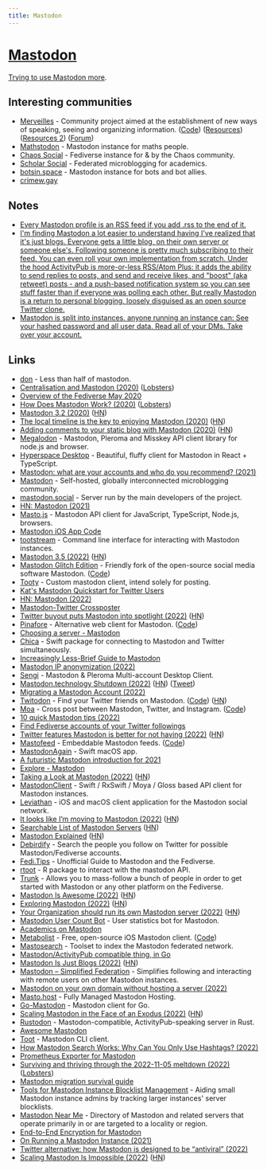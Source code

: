 ```yaml
---
title: Mastodon
---
```


# [Mastodon](https://joinmastodon.org/)

[Trying to use Mastodon more](https://merveilles.town/web/@nikivi).

## Interesting communities

- [Merveilles](https://merveilles.town/about) - Community project aimed at the establishment of new ways of speaking, seeing and organizing information. ([Code](https://github.com/merveilles/merveilles-town)) ([Resources](https://github.com/merveilles/The-Town)) ([Resources 2](https://github.com/merveilles/Resources)) ([Forum](https://forum.merveilles.town/))
- [Mathstodon](https://mathstodon.xyz/about) - Mastodon instance for maths people.
- [Chaos Social](https://chaos.social/about) - Fediverse instance for & by the Chaos community.
- [Scholar Social](https://scholar.social/about) - Federated microblogging for academics.
- [botsin.space](https://botsin.space/about) - Mastodon instance for bots and bot allies.
- [crimew.gay](https://crimew.gay/about)

## Notes

- [Every Mastodon profile is an RSS feed if you add .rss to the end of it.](https://twitter.com/simonw/status/1588772203742769152)
- [I'm finding Mastodon a lot easier to understand having I've realized that it's just blogs. Everyone gets a little blog, on their own server or someone else's. Following someone is pretty much subscribing to their feed. You can even roll your own implementation from scratch. Under the hood ActivityPub is more-or-less RSS/Atom Plus: it adds the ability to send replies to posts, and send and receive likes, and "boost" (aka retweet) posts - and a push-based notification system so you can see stuff faster than if everyone was polling each other. But really Mastodon is a return to personal blogging, loosely disguised as an open source Twitter clone.](https://twitter.com/simonw/status/1589644456361590785)
- [Mastodon is split into instances. anyone running an instance can: See your hashed password and all user data. Read all of your DMs. Take over your account.](https://twitter.com/dystopiabreaker/status/1589739397305761792)

## Links

- [don](https://github.com/deoxxa/don) - Less than half of mastodon.
- [Centralisation and Mastodon (2020)](https://kevq.uk/centralisation-and-mastodon/) ([Lobsters](https://lobste.rs/s/d4t4ex/centralisation_mastodon))
- [Overview of the Fediverse May 2020](https://blog.strangestack.com/overview-of-the-fediverse-may-2020)
- [How Does Mastodon Work? (2020)](https://kevq.uk/how-does-mastodon-work/) ([Lobsters](https://lobste.rs/s/d7p7pe/how_does_mastodon_work))
- [Mastodon 3.2 (2020)](https://blog.joinmastodon.org/2020/08/mastodon-3.2/) ([HN](https://news.ycombinator.com/item?id=24032136))
- [The local timeline is the key to enjoying Mastodon (2020)](https://cfenollosa.com/blog/you-may-be-using-mastodon-wrong.html) ([HN](https://news.ycombinator.com/item?id=24819387))
- [Adding comments to your static blog with Mastodon (2020)](https://carlschwan.eu/2020/12/29/adding-comments-to-your-static-blog-with-mastodon/) ([HN](https://news.ycombinator.com/item?id=25570268))
- [Megalodon](https://github.com/h3poteto/megalodon) - Mastodon, Pleroma and Misskey API client library for node.js and browser.
- [Hyperspace Desktop](https://github.com/hyperspacedev/hyperspace) - Beautiful, fluffy client for Mastodon in React + TypeScript.
- [Mastodon: what are your accounts and who do you recommend? (2021)](https://lobste.rs/s/w9a9xr/mastodon_what_are_your_accounts_who_do_you)
- [Mastodon](https://github.com/mastodon/mastodon) - Self-hosted, globally interconnected microblogging community.
- [mastodon.social](https://mastodon.social/about) - Server run by the main developers of the project.
- [HN: Mastodon (2021)](https://news.ycombinator.com/item?id=28950727)
- [Masto.js](https://github.com/neet/masto.js) - Mastodon API client for JavaScript, TypeScript, Node.js, browsers.
- [Mastodon iOS App Code](https://github.com/mastodon/mastodon-ios)
- [tootstream](https://github.com/magicalraccoon/tootstream) - Command line interface for interacting with Mastodon instances.
- [Mastodon 3.5 (2022)](https://blog.joinmastodon.org/2022/03/mastodon-3.5/) ([HN](https://news.ycombinator.com/item?id=30862612))
- [Mastodon Glitch Edition](https://glitch-soc.github.io/docs/) - Friendly fork of the open-source social media software Mastodon. ([Code](https://github.com/glitch-soc/mastodon))
- [Tooty](https://github.com/cblgh/tooty) - Custom mastodon client, intend solely for posting.
- [Kat's Mastodon Quickstart for Twitter Users](https://dev.to/zkat/kat-s-mastodon-quickstart-for-twitter-users-39db)
- [HN: Mastodon (2022)](https://news.ycombinator.com/item?id=31164135)
- [Mastodon-Twitter Crossposter](https://github.com/renatolond/mastodon-twitter-poster)
- [Twitter buyout puts Mastodon into spotlight (2022)](https://blog.joinmastodon.org/2022/04/twitter-buyout-puts-mastodon-into-spotlight/) ([HN](https://news.ycombinator.com/item?id=31175527))
- [Pinafore](https://pinafore.social/) - Alternative web client for Mastodon. ([Code](https://github.com/nolanlawson/pinafore))
- [Choosing a server - Mastodon](https://joinmastodon.org/communities)
- [Chica](https://github.com/hyperspacedev/chica) - Swift package for connecting to Mastodon and Twitter simultaneously.
- [Increasingly Less-Brief Guide to Mastodon](https://github.com/joyeusenoelle/GuideToMastodon)
- [Mastodon IP anonymization (2022)](https://libreops.cc/2022/05/09/mastodon/)
- [Sengi](https://github.com/NicolasConstant/sengi) - Mastodon & Pleroma Multi-account Desktop Client.
- [Mastodon.technology Shutdown (2022)](https://ashfurrow.com/blog/mastodon-technology-shutdown/) ([HN](https://news.ycombinator.com/item?id=33120136)) ([Tweet](https://twitter.com/simonw/status/1578445374372528129))
- [Migrating a Mastodon Account (2022)](https://codingitwrong.com/2022/10/10/migrating-a-mastodon-account.html)
- [Twitodon](https://twitodon.com/) - Find your Twitter friends on Mastodon. ([Code](https://github.com/diddledani/twitodon)) ([HN](https://news.ycombinator.com/item?id=33397677))
- [Moa](https://moa.party/) - Cross post between Mastodon, Twitter, and Instagram. ([Code](https://gitlab.com/fedstoa/moa))
- [10 quick Mastodon tips (2022)](https://axbom.com/mastodon-tips/)
- [Find Fediverse accounts of your Twitter followings](https://fedifinder.glitch.me/)
- [Twitter features Mastodon is better for not having (2022)](https://scott.mn/2022/10/29/twitter_features_mastodon_is_better_without/) ([HN](https://news.ycombinator.com/item?id=33398776))
- [Mastofeed](https://www.mastofeed.com/) - Embeddable Mastodon feeds. ([Code](https://github.com/fenwick67/mastofeed))
- [MastodonAgain](https://github.com/schwa/MastodonAgain) - Swift macOS app.
- [A futuristic Mastodon introduction for 2021](https://wordsmith.social/elilla/a-futuristic-mastodon-introduction-for-2021)
- [Explore - Mastodon](https://mastodon.social/explore)
- [Taking a Look at Mastodon (2022)](https://evertpot.com/hello-mastodon/) ([HN](https://news.ycombinator.com/item?id=33426897))
- [MastodonClient](https://github.com/Swiftodon/Mastodon.swift) - Swift / RxSwift / Moya / Gloss based API client for Mastodon instances.
- [Leviathan](https://github.com/Swiftodon/Leviathan) - iOS and macOS client application for the Mastodon social network.
- [It looks like I’m moving to Mastodon (2022)](https://simonwillison.net/2022/Nov/5/mastodon/) ([HN](https://news.ycombinator.com/item?id=33478570))
- [Searchable List of Mastodon Servers](https://instances.social/) ([HN](https://news.ycombinator.com/item?id=33482976))
- [Mastodon Explained](https://mastodon.ie/@Ciaraioch/109287818715515862) ([HN](https://news.ycombinator.com/item?id=33486497))
- [Debirdify](https://pruvisto.org/debirdify/) - Search the people you follow on Twitter for possible Mastodon/Fediverse accounts.
- [Fedi.Tips](https://fedi.tips/) - Unofficial Guide to Mastodon and the Fediverse.
- [rtoot](https://github.com/schochastics/rtoot) - R package to interact with the mastodon API.
- [Trunk](https://communitywiki.org/trunk/) - Allows you to mass-follow a bunch of people in order to get started with Mastodon or any other platform on the Fediverse.
- [Mastodon Is Awesome (2022)](https://blog.djnavarro.net/posts/2022-11-03_what-i-know-about-mastodon/) ([HN](https://news.ycombinator.com/item?id=33503028))
- [Exploring Mastodon (2022)](https://martinfowler.com/articles/exploring-mastodon.html) ([HN](https://news.ycombinator.com/item?id=33506401))
- [Your Organization should run its own Mastodon server (2022)](https://martinfowler.com/articles/your-org-run-mastodon.html) ([HN](https://news.ycombinator.com/item?id=33509613))
- [Mastodon User Count Bot](https://github.com/gallizoltan/usercount) - User statistics bot for Mastodon.
- [Academics on Mastodon](https://github.com/nathanlesage/academics-on-mastodon)
- [Metabolist](https://metabolist.org/) - Free, open-source iOS Mastodon client. ([Code](https://github.com/metabolist/metatext))
- [Mastosearch](https://github.com/LeakIX/mastosearch) - Toolset to index the Mastodon federated network.
- [Mastodon/ActivityPub compatible thing, in Go](https://github.com/capsulesocial/mastogon)
- [Mastodon Is Just Blogs (2022)](https://simonwillison.net/2022/Nov/8/mastodon-is-just-blogs/) ([HN](https://news.ycombinator.com/item?id=33520382))
- [Mastodon – Simplified Federation](https://github.com/rugk/mastodon-simplified-federation) - Simplifies following and interacting with remote users on other Mastodon instances.
- [Mastodon on your own domain without hosting a server (2022)](https://blog.maartenballiauw.be/post/2022/11/05/mastodon-own-donain-without-hosting-server.html)
- [Masto.host](https://masto.host/) - Fully Managed Mastodon Hosting.
- [Go-Mastodon](https://github.com/mattn/go-mastodon) - Mastodon client for Go.
- [Scaling Mastodon in the Face of an Exodus (2022)](https://nora.codes/post/scaling-mastodon-in-the-face-of-an-exodus/) ([HN](https://news.ycombinator.com/item?id=33562163))
- [Rustodon](https://github.com/rustodon/rustodon) - Mastodon-compatible, ActivityPub-speaking server in Rust.
- [Awesome Mastodon](https://github.com/tleb/awesome-mastodon)
- [Toot](https://github.com/ihabunek/toot) - Mastodon CLI client.
- [How Mastodon Search Works: Why Can You Only Use Hashtags? (2022)](https://midrange.tedium.co/issues/how-mastodon-search-works/)
- [Prometheus Exporter for Mastodon](https://github.com/systemli/prometheus-mastodon-exporter)
- [Surviving and thriving through the 2022-11-05 meltdown (2022)](https://blog.freeradical.zone/post/surviving-thriving-through-2022-11-05-meltdown/) ([Lobsters](https://lobste.rs/s/czknru/surviving_thriving_through_2022_11_05))
- [Mastodon migration survival guide](https://twitter.com/bodil/status/1591148693599752206)
- [Tools for Mastodon Instance Blocklist Management](https://github.com/Anthchirp/mastodon-defederate) - Aiding small Mastodon instance admins by tracking larger instances' server blocklists.
- [Mastodon Near Me](https://github.com/jazmichaelking/mastodon-near-me) - Directory of Mastodon and related servers that operate primarily in or are targeted to a locality or region.
- [End-to-End Encryption for Mastodon](https://github.com/soatok/mastodon-e2ee-specification)
- [On Running a Mastodon Instance (2021)](https://rixx.de/blog/on-running-a-mastodon-instance/)
- [Twitter alternative: how Mastodon is designed to be “antiviral” (2022)](https://uxdesign.cc/mastodon-is-antiviral-design-42f090ab8d51)
- [Scaling Mastodon Is Impossible (2022)](https://lucumr.pocoo.org/2022/11/14/scaling-mastodon/) ([HN](https://news.ycombinator.com/item?id=33594961))

